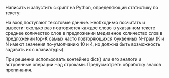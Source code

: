 Написать и запустить скрипт на Python, определяющий статистику по тексту:

На вход поступают текстовые данные. Необходимо посчитать и вывести: сколько раз повторяется каждое слово в указанном тексте среднее количество слов в предложении медианное количество слов в предложении top-K самых часто повторяющихся буквенных N-грам (K и N имеют значения по-умолчанию 10 и 4, но должна быть возможность задавать их с клавиатуры).

При решении использовать контейнер dict() или его аналоги и встроенные операции над строками. Предусмотреть обработку знаков препинания.
